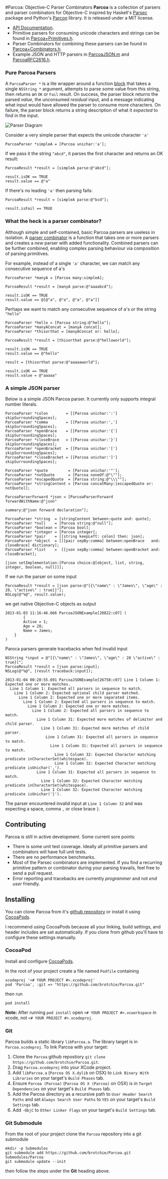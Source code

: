 #Parcoa: Objective-C Parser Combinators
**Parcoa** is a collection of parsers and parser combinators for Objective-C inspired by Haskell's [Parsec](http://www.haskell.org/haskellwiki/Parsec) package and Python's [Parcon](http://www.opengroove.org/parcon/parcon-tutorial.html) library. It is released under a MIT license.

- [API Documentation](http://brotchie.github.com/Parcoa/docs/).
- Primitive parsers for consuming unicode characters and strings can be found in [Parcoa+Primitives.h](https://github.com/brotchie/Parcoa/blob/master/Parcoa/Parcoa%2BPrimitives.h).
- Parser Combinators for combining these parsers can be found in [Parcoa+Combinators.h](https://github.com/brotchie/Parcoa/blob/master/Parcoa/Parcoa%2BCombinators.h).
- Example JSON and HTTP parsers in [ParcoaJSON.m](https://github.com/brotchie/Parcoa/blob/master/ParcoaExamples/ParcoaExamples/ParcoaJSON.m) and [ParcoaRFC2616.h](https://github.com/brotchie/Parcoa/blob/master/ParcoaExamples/ParcoaExamples/ParcoaRFC2616.m).

### Pure Parcoa Parsers
A `ParcoaParser *` is a lite wrapper around a function [block](http://developer.apple.com/library/ios/#documentation/cocoa/Conceptual/Blocks/Articles/00_Introduction.html) that takes a single `NSString *` argument, attempts to parse some value from this string, then returns an `OK` or `Fail` result. On success, the parser block returns the parsed *value*, the unconsumed *residual* input, and a message indicating what input would have allowed the parser to consume more characters. On failure, the parser block returns a string description of what it *expected* to find in the input.

![Parser Diagram](https://raw.github.com/brotchie/Parcoa/master/docs/diagrams/parser.png)

Consider a very simple parser that expects the unicode character `'a'`

    ParcoaParser *simpleA = [Parcoa unichar:'a'];

If we pass it the string `"abcd"`, it parses the first character and returns an OK result:

    ParcoaResult *result = [simpleA parse:@"abcd"];
    
    result.isOK == TRUE
    result.value == @"a"

If there's no leading `'a'` then parsing fails:

    ParcoaResult *result = [simpleA parse:@"bcd"];
    
    result.isFail == TRUE

### What the heck is a parser combinator?
Although simple and self-contained, basic Parcoa parsers are useless in isolation. A [parser combinator](http://en.wikipedia.org/wiki/Parser_combinator) is a function that takes one or more parsers and creates a *new* parser with added functionality. Combined parsers can be further combined, enabling complex parsing behaviour via composition of parsing primitives.

For example, instead of a single `'a'` character, we can match any consecutive sequence of a's

```
ParcoaParser *manyA = [Parcoa many:simpleA];

ParcoaResult *result = [manyA parse:@"aaaabcd"];

result.isOK == TRUE
result.value == @[@"a", @"a", @"a", @"a"]]
```

Perhaps we want to match any consecutive sequence of a's *or* the string `"hello"`
```
ParcoaParser *hello = [Parcoa string:@"hello"];
ParcoaParser *manyAConcat = [manyA concat];
ParcoaParser *thisorthat = [manyAConcat or: hello];

ParcoaResult *result = [thisorthat parse:@"helloworld"];

result.isOK == TRUE
result.value == @"hello"

result = [thisorthat parse:@"aaaaaworld"];

result.isOK == TRUE
result.value = @"aaaaa"

```
### A simple JSON parser
Below is a simple JSON Parcoa parser. It currently only supports integral number literals.

```objc
ParcoaParser *colon        = [[Parcoa unichar:':'] skipSurroundingSpaces];
ParcoaParser *comma        = [[Parcoa unichar:','] skipSurroundingSpaces];
ParcoaParser *openBrace    = [[Parcoa unichar:'{'] skipSurroundingSpaces];
ParcoaParser *closeBrace   = [[Parcoa unichar:'}'] skipSurroundingSpaces];
ParcoaParser *openBracket  = [[Parcoa unichar:'['] skipSurroundingSpaces];
ParcoaParser *closeBracket = [[Parcoa unichar:']'] skipSurroundingSpaces];

ParcoaParser *quote         = [Parcoa unichar:'"'];
ParcoaParser *notQuote      = [Parcoa noneOf:@"\""];
ParcoaParser *escapedQuote  = [Parcoa string:@"\\\""];
ParcoaParser *stringContent = [Parcoa concatMany:[escapedQuote or: notQuote]];

ParcoaParserForward *json = [ParcoaParserForward forwardWithName:@"json"
                                                         summary:@"json forward declaration"];

ParcoaParser *string  = [stringContent between:quote and: quote];
ParcoaParser *null    = [Parcoa string:@"null"];
ParcoaParser *boolean = [Parcoa bool];
ParcoaParser *integer = [Parcoa integer];
ParcoaParser *pair    = [[string keepLeft: colon] then: json];
ParcoaParser *object  = [[[pair sepBy:comma] between:openBrace   and: closeBrace] dictionary];
ParcoaParser *list    =  [[json sepBy:comma] between:openBracket and: closeBracket];

[json setImplementation:[Parcoa choice:@[object, list, string, integer, boolean, null]]];
```

If we run the parser on some input

    ParcoaResult *result = [json parse:@"[{\"name\" : \"James\", \"age\" : 28, \"active\" : true}]"];
    NSLog(@"%@", result.value);

we get native Objective-C objects as output

    2013-01-03 11:16:46.666 ParcoaJSONExample[20822:c07] (
            {
            Active = 1;
            Age = 28;
            Name = James;
        }
    )

Paroca parsers generate tracebacks when fed invalid input

    NSString *input = @"[{\"name\" : \"James\", \"age\" : 28 \"active\" : true}]";
    ParcoaResult *result = [json parse:input];
    NSLog(@"%@", [result traceback:input]);

```
2013-01-04 00:20:55.691 ParcoaJSONExample[26758:c07] Line 1 Column 1: Expected one or more matches.
  Line 1 Column 1: Expected all parsers in sequence to match.
    Line 1 Column 2: Expected optional child parser matched.
	  Line 1 Column 2: Expected one or more separated items.
		Line 1 Column 2: Expected all parsers in sequence to match.
		  Line 1 Column 2: Expected one or more matches.
			Line 1 Column 2: Expected all parsers in sequence to match.
              Line 1 Column 31: Expected more matches of delimiter and child parser.
			    Line 1 Column 31: Expected more matches of child parser.
			      Line 1 Column 31: Expected all parsers in sequence to match.
					Line 1 Column 31: Expected all parsers in sequence to match.
				  	  Line 1 Column 32: Expected Character matching predicate inCharacterSet(whitespace).
					  Line 1 Column 32: Expected Character matching predicate isUnichar(',').
			  Line 1 Column 31: Expected all parsers in sequence to match.
			    Line 1 Column 32: Expected Character matching predicate inCharacterSet(whitespace).
				Line 1 Column 32: Expected Character matching predicate isUnichar('}').
```

The parser encountered invalid input at `Line 1 Column 32` and was expecting a space, comma `,` or close brace `}`.
    
## Contributing
Parcoa is still in active development. Some current sore points:

- There is some unit test coverage. Ideally all primitive parsers and combinators will have full unit tests.
- There are no performance benchmarks.
- Most of the Parsec combinators are implemented. If you find a recurring primitive pattern or combinator during your parsing travails, feel free to send a pull request.
- Error reporting and tracebacks are currently *programmer* and not *end user* friendly.

## Installing
You can clone Parcoa from it's [github repository](https://github.com/brotchie/Parcoa) or install it using [CocoaPods](http://cocoapods.org/).

I recommend using CocoaPods because all your linking, build settings, and header includes are set automatically. If you clone from github you'll have to configure these settings manually.
### CocoaPod
Install and configure [CocoaPods](http://cocoapods.org/).

In the root of your project create a file named `Podfile` containing

    xcodeproj '<# YOUR PROJECT #>.xcodeproj'
    pod 'Parcoa', :git => "https://github.com/brotchie/Parcoa.git"
    
then run

    pod install
    
**Note:** After running `pod install` open `<# YOUR PROJECT #>.xcworkspace` in xcode, not `<# YOUR PROJECT #>.xcodeproj`.
    
### Git
Parcoa builds a static library `libParcoa.a`. The library target is in `Parcoa.xcodeproj`. To link Parcoa with your target:

1. Clone the `Parcoa` github repostiory ```git clone https://github.com/brotchie/Parcoa.git```.
2. Drag `Parcoa.xcodeproj` into your XCode project.
3. Add `libParcoa.a` (`Parcoa OS X.dylib` on OSX) to `Link Binary With Libraries` on your target's `Build Phases` tab.
4. Ensure `Parcoa (Parcoa)` (`Parcoa OS X (Parcoa)` on OSX) is in `Target Dependencies` on your target's `Build Phases` tab.
5. Add the Parcoa directory as a recursive path to `User Header Search Paths` and set `Always Search User Paths` to `YES` on your target's `Build Settings` tab.
6. Add `-ObjC` to `Other Linker Flags` on your target's `Build Settings` tab.

### Git Submodule
From the root of your project clone the `Parcoa` repository into a git submodule

    mkdir -p Submodules
    git submodule add https://github.com/brotchie/Parcoa.git Submodules/Parcoa
    git submodule update --init
    
then follow the steps under the **Git** heading above.
